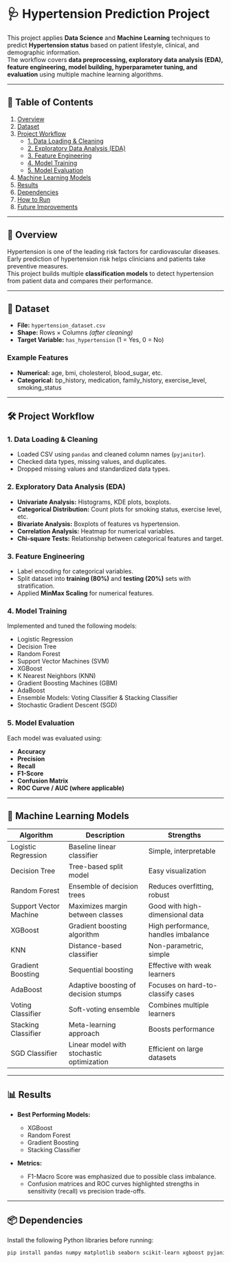 # 🩺 Hypertension Prediction Project

This project applies **Data Science** and **Machine Learning** techniques to predict **Hypertension status** based on patient lifestyle, clinical, and demographic information.  
The workflow covers **data preprocessing, exploratory data analysis (EDA), feature engineering, model building, hyperparameter tuning, and evaluation** using multiple machine learning algorithms.

---

## 📌 Table of Contents
1. [Overview](#-overview)
2. [Dataset](#-dataset)
3. [Project Workflow](#-project-workflow)
   - [1. Data Loading & Cleaning](#1-data-loading--cleaning)
   - [2. Exploratory Data Analysis (EDA)](#2-exploratory-data-analysis-eda)
   - [3. Feature Engineering](#3-feature-engineering)
   - [4. Model Training](#4-model-training)
   - [5. Model Evaluation](#5-model-evaluation)
4. [Machine Learning Models](#-machine-learning-models)
5. [Results](#-results)
6. [Dependencies](#-dependencies)
7. [How to Run](#-how-to-run)
8. [Future Improvements](#-future-improvements)

---

## 🚀 Overview
Hypertension is one of the leading risk factors for cardiovascular diseases. Early prediction of hypertension risk helps clinicians and patients take preventive measures.  
This project builds multiple **classification models** to detect hypertension from patient data and compares their performance.

---

## 📂 Dataset
- **File:** `hypertension_dataset.csv`
- **Shape:** Rows × Columns *(after cleaning)*
- **Target Variable:** `has_hypertension` (1 = Yes, 0 = No)

### Example Features
- **Numerical:** age, bmi, cholesterol, blood_sugar, etc.  
- **Categorical:** bp_history, medication, family_history, exercise_level, smoking_status  

---

## 🛠 Project Workflow

### 1. Data Loading & Cleaning
- Loaded CSV using `pandas` and cleaned column names (`pyjanitor`).
- Checked data types, missing values, and duplicates.
- Dropped missing values and standardized data types.

### 2. Exploratory Data Analysis (EDA)
- **Univariate Analysis:** Histograms, KDE plots, boxplots.  
- **Categorical Distribution:** Count plots for smoking status, exercise level, etc.  
- **Bivariate Analysis:** Boxplots of features vs hypertension.  
- **Correlation Analysis:** Heatmap for numerical variables.  
- **Chi-square Tests:** Relationship between categorical features and target.

### 3. Feature Engineering
- Label encoding for categorical variables.  
- Split dataset into **training (80%)** and **testing (20%)** sets with stratification.  
- Applied **MinMax Scaling** for numerical features.  

### 4. Model Training
Implemented and tuned the following models:
- Logistic Regression  
- Decision Tree  
- Random Forest  
- Support Vector Machines (SVM)  
- XGBoost  
- K Nearest Neighbors (KNN)  
- Gradient Boosting Machines (GBM)  
- AdaBoost  
- Ensemble Models: Voting Classifier & Stacking Classifier  
- Stochastic Gradient Descent (SGD)

### 5. Model Evaluation
Each model was evaluated using:
- **Accuracy**
- **Precision**
- **Recall**
- **F1-Score**
- **Confusion Matrix**
- **ROC Curve / AUC (where applicable)**

---

## 🤖 Machine Learning Models

| Algorithm | Description | Strengths |
|-----------|-------------|-----------|
| Logistic Regression | Baseline linear classifier | Simple, interpretable |
| Decision Tree | Tree-based split model | Easy visualization |
| Random Forest | Ensemble of decision trees | Reduces overfitting, robust |
| Support Vector Machine | Maximizes margin between classes | Good with high-dimensional data |
| XGBoost | Gradient boosting algorithm | High performance, handles imbalance |
| KNN | Distance-based classifier | Non-parametric, simple |
| Gradient Boosting | Sequential boosting | Effective with weak learners |
| AdaBoost | Adaptive boosting of decision stumps | Focuses on hard-to-classify cases |
| Voting Classifier | Soft-voting ensemble | Combines multiple learners |
| Stacking Classifier | Meta-learning approach | Boosts performance |
| SGD Classifier | Linear model with stochastic optimization | Efficient on large datasets |

---

## 📊 Results

- **Best Performing Models:**  
   - XGBoost  
   - Random Forest  
   - Gradient Boosting  
   - Stacking Classifier  

- **Metrics:**  
   - F1-Macro Score was emphasized due to possible class imbalance.  
   - Confusion matrices and ROC curves highlighted strengths in sensitivity (recall) vs precision trade-offs.

---

## 📦 Dependencies
Install the following Python libraries before running:

```bash
pip install pandas numpy matplotlib seaborn scikit-learn xgboost pyjanitor
